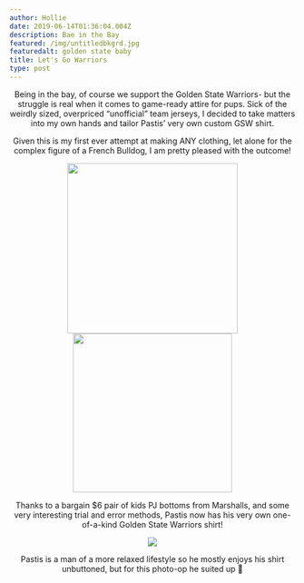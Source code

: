 ```yaml
---
author: Hollie
date: 2019-06-14T01:36:04.004Z
description: Bae in the Bay
featured: /img/untitledbkgrd.jpg
featuredalt: golden state baby
title: Let's Go Warriors
type: post
---
```

<p><center><p align=”justify”>Being in the bay, of course we support the Golden State Warriors- but the struggle is real when it comes to game-ready attire for pups. Sick of the weirdly sized, overpriced “unofficial” team jerseys, I decided to take matters into my own hands and tailor Pastis’ very own custom GSW shirt.

Given this is my first ever attempt at making ANY clothing, let alone for the complex figure of a French Bulldog, I am pretty pleased with the outcome!

<img src="https://i.pinimg.com/564x/b1/33/09/b1330936f0f52f9cd08b4490c4f2204a.jpg" height="300"><img src="https://i.pinimg.com/564x/f4/9f/1e/f49f1e807ade54f7c3f8aef02c80ac48.jpg" height="280">

Thanks to a bargain $6 pair of kids PJ bottoms from Marshalls, and some very interesting trial and error methods, Pastis now has his very own one-of-a-kind Golden State Warriors shirt! 

<img src="https://i.pinimg.com/564x/1a/18/5a/1a185afe1e4a62e78c51cf43c7209653.jpg">

Pastis is a man of a more relaxed lifestyle so he mostly enjoys his shirt unbuttoned, but for this photo-op he suited up  🐾</p></center>
